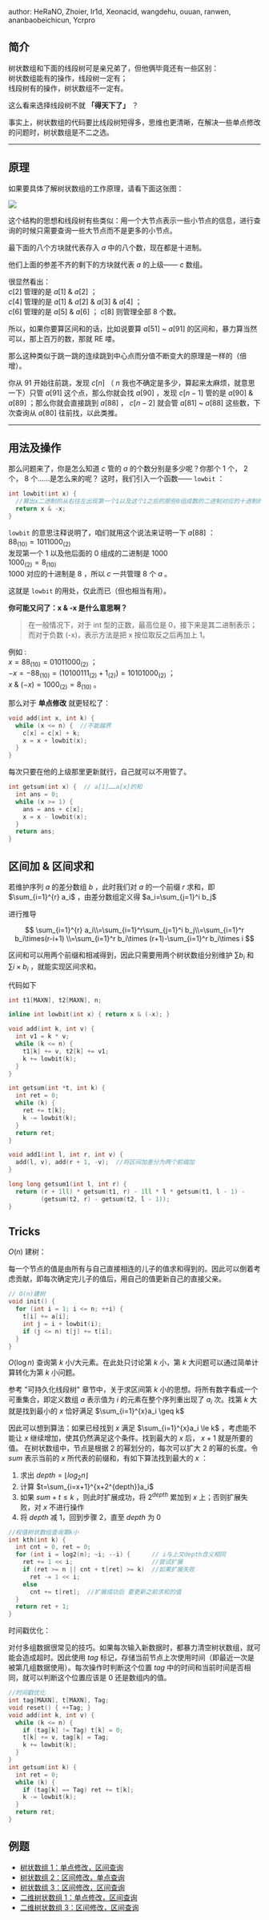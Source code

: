 author: HeRaNO, Zhoier, Ir1d, Xeonacid, wangdehu, ouuan, ranwen, ananbaobeichicun, Ycrpro

## 简介

树状数组和下面的线段树可是亲兄弟了，但他俩毕竟还有一些区别：  
树状数组能有的操作，线段树一定有；  
线段树有的操作，树状数组不一定有。

这么看来选择线段树不就 **「得天下了」** ？

事实上，树状数组的代码要比线段树短得多，思维也更清晰，在解决一些单点修改的问题时，树状数组是不二之选。

* * *

## 原理

如果要具体了解树状数组的工作原理，请看下面这张图：

![](./images/fenwick1.png)

这个结构的思想和线段树有些类似：用一个大节点表示一些小节点的信息，进行查询的时候只需要查询一些大节点而不是更多的小节点。

最下面的八个方块就代表存入 $a$ 中的八个数，现在都是十进制。

他们上面的参差不齐的剩下的方块就代表 $a$ 的上级—— $c$ 数组。

很显然看出：  
 $c[2]$ 管理的是 $a[1]$ & $a[2]$ ；  
 $c[4]$ 管理的是 $a[1]$ & $a[2]$ & $a[3]$ & $a[4]$ ；  
 $c[6]$ 管理的是 $a[5]$ & $a[6]$ ； $c[8]$ 则管理全部 $8$ 个数。

所以，如果你要算区间和的话，比如说要算 $a[51]$ ~ $a[91]$ 的区间和，暴力算当然可以，那上百万的数，那就 RE 喽。

那么这种类似于跳一跳的连续跳到中心点而分值不断变大的原理是一样的（倍增）。

你从 $91$ 开始往前跳，发现 $c[n]$ （ $n$ 我也不确定是多少，算起来太麻烦，就意思一下）只管 $a[91]$ 这个点，那么你就会找 $a[90]$ ，发现 $c[n - 1]$ 管的是 $a[90]$ & $a[89]$ ；那么你就会直接跳到 $a[88]$ ， $c[n - 2]$ 就会管 $a[81]$ ~ $a[88]$ 这些数，下次查询从 $a[80]$ 往前找，以此类推。

* * *

## 用法及操作

那么问题来了，你是怎么知道 $c$ 管的 $a$ 的个数分别是多少呢？你那个 $1$ 个， $2$ 个， $8$ 个……是怎么来的呢？
这时，我们引入一个函数—— `lowbit` ：

```cpp
int lowbit(int x) {
  //算出x二进制的从右往左出现第一个1以及这个1之后的那些0组成数的二进制对应的十进制的数
  return x & -x;
}
```

 `lowbit` 的意思注释说明了，咱们就用这个说法来证明一下 $a[88]$ ：  
 $88_{(10)}=1011000_{(2)}$   
发现第一个 $1$ 以及他后面的 $0$ 组成的二进制是 $1000$   
 $1000_{(2)} = 8_{(10)}$   
 $1000$ 对应的十进制是 $8$ ，所以 $c$ 一共管理 $8$ 个 $a$ 。

这就是 `lowbit` 的用处，仅此而已（但也相当有用）。

 **你可能又问了：x & -x 是什么意思啊？** 

>  在一般情况下，对于 int 型的正数，最高位是 0，接下来是其二进制表示；而对于负数 (-x)，表示方法是把 x 按位取反之后再加上 1。

例如 :  
 $x =88_{(10)}=01011000_{(2)}$ ；  
 $-x = -88_{(10)} = (10100111_{(2)} + 1_{(2)}) =10101000_{(2)}$ ；  
 $x\ \& \ (-x) = 1000_{(2)} = 8_{(10)}$ 。

那么对于 **单点修改** 就更轻松了：

```cpp
void add(int x, int k) {
  while (x <= n) {  //不能越界
    c[x] = c[x] + k;
    x = x + lowbit(x);
  }
}
```

每次只要在他的上级那里更新就行，自己就可以不用管了。

```cpp
int getsum(int x) {  // a[1]……a[x]的和
  int ans = 0;
  while (x >= 1) {
    ans = ans + c[x];
    x = x - lowbit(x);
  }
  return ans;
}
```

## 区间加 & 区间求和

若维护序列 $a$ 的差分数组 $b$ ，此时我们对 $a$ 的一个前缀 $r$ 求和，即 $\sum_{i=1}^{r} a_i$ ，由差分数组定义得 $a_i=\sum_{j=1}^i b_j$ 

进行推导

$$
\sum_{i=1}^{r} a_i\\=\sum_{i=1}^r\sum_{j=1}^i b_j\\=\sum_{i=1}^r b_i\times(r-i+1)
\\=\sum_{i=1}^r b_i\times (r+1)-\sum_{i=1}^r b_i\times i
$$

区间和可以用两个前缀和相减得到，因此只需要用两个树状数组分别维护 $\sum b_i$ 和 $\sum i \times b_i$ ，就能实现区间求和。

代码如下

```cpp
int t1[MAXN], t2[MAXN], n;

inline int lowbit(int x) { return x & (-x); }

void add(int k, int v) {
  int v1 = k * v;
  while (k <= n) {
    t1[k] += v, t2[k] += v1;
    k += lowbit(k);
  }
}

int getsum(int *t, int k) {
  int ret = 0;
  while (k) {
    ret += t[k];
    k -= lowbit(k);
  }
  return ret;
}

void add1(int l, int r, int v) {
  add(l, v), add(r + 1, -v);  //将区间加差分为两个前缀加
}

long long getsum1(int l, int r) {
  return (r + 1ll) * getsum(t1, r) - 1ll * l * getsum(t1, l - 1) -
         (getsum(t2, r) - getsum(t2, l - 1));
}
```

## Tricks

 $O(n)$ 建树：

每一个节点的值是由所有与自己直接相连的儿子的值求和得到的。因此可以倒着考虑贡献，即每次确定完儿子的值后，用自己的值更新自己的直接父亲。

```cpp
// O(n)建树
void init() {
  for (int i = 1; i <= n; ++i) {
    t[i] += a[i];
    int j = i + lowbit(i);
    if (j <= n) t[j] += t[i];
  }
}
```

 $O(\log n)$ 查询第 $k$ 小/大元素。在此处只讨论第 $k$ 小，第 $k$ 大问题可以通过简单计算转化为第 $k$ 小问题。

参考 "可持久化线段树" 章节中，关于求区间第 $k$ 小的思想。将所有数字看成一个可重集合，即定义数组 $a$ 表示值为 $i$ 的元素在整个序列重出现了 $a_i$ 次。找第 $k$ 大就是找到最小的 $x$ 恰好满足 $\sum_{i=1}^{x}a_i \geq k$ 

因此可以想到算法：如果已经找到 $x$ 满足 $\sum_{i=1}^{x}a_i \le k$ ，考虑能不能让 $x$ 继续增加，使其仍然满足这个条件。找到最大的 $x$ 后， $x+1$ 就是所要的值。
在树状数组中，节点是根据 2 的幂划分的，每次可以扩大 2 的幂的长度。令 $sum$ 表示当前的 $x$ 所代表的前缀和，有如下算法找到最大的 $x$ ：

1.  求出 $depth=\left \lfloor log_2n \right \rfloor$ 
2.  计算 $t=\sum_{i=x+1}^{x+2^{depth}}a_i$ 
3.  如果 $sum+t \le k$ ，则此时扩展成功，将 $2^{depth}$ 累加到 $x$ 上；否则扩展失败，对 $x$ 不进行操作
4.  将 $depth$ 减 1，回到步骤 2，直至 $depth$ 为 0

```cpp
//权值树状数组查询第k小
int kth(int k) {
  int cnt = 0, ret = 0;
  for (int i = log2(n); ~i; --i) {      // i与上文depth含义相同
    ret += 1 << i;                      //尝试扩展
    if (ret >= n || cnt + t[ret] >= k)  //如果扩展失败
      ret -= 1 << i;
    else
      cnt += t[ret];  //扩展成功后 要更新之前求和的值
  }
  return ret + 1;
}
```

时间戳优化：

对付多组数据很常见的技巧。如果每次输入新数据时，都暴力清空树状数组，就可能会造成超时。因此使用 $tag$ 标记，存储当前节点上次使用时间（即最近一次是被第几组数据使用）。每次操作时判断这个位置 $tag$ 中的时间和当前时间是否相同，就可以判断这个位置应该是 0 还是数组内的值。

```cpp
//时间戳优化
int tag[MAXN], t[MAXN], Tag;
void reset() { ++Tag; }
void add(int k, int v) {
  while (k <= n) {
    if (tag[k] != Tag) t[k] = 0;
    t[k] += v, tag[k] = Tag;
    k += lowbit(k);
  }
}
int getsum(int k) {
  int ret = 0;
  while (k) {
    if (tag[k] == Tag) ret += t[k];
    k -= lowbit(k);
  }
  return ret;
}
```

## 例题

-    [树状数组 1：单点修改，区间查询](https://loj.ac/problem/130) 
-    [树状数组 2：区间修改，单点查询](https://loj.ac/problem/131) 
-    [树状数组 3：区间修改，区间查询](https://loj.ac/problem/132) 
-    [二维树状数组 1：单点修改，区间查询](https://loj.ac/problem/133) 
-    [二维树状数组 3：区间修改，区间查询](https://loj.ac/problem/135) 

